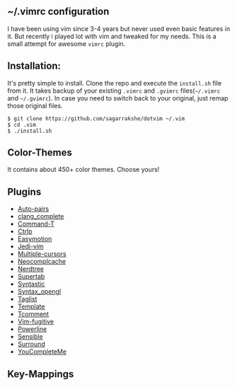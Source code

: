 ## ~/.vimrc configuration

I have been using vim since 3-4 years but never used even basic features in it. But recently i played lot with vim and tweaked for my needs. This is a small attempt for awesome `vimrc` plugin. 

## Installation:

It's pretty simple to install. Clone the repo and execute the `install.sh` file from it. It takes backup of your existing `.vimrc` and `.gvimrc` files(`~/.vimrc` and `~/.gvimrc`). In case you need to switch back to your original, just remap those original files.
    
    $ git clone https://github.com/sagarrakshe/dotvim ~/.vim
    $ cd .vim
    $ ./install.sh

## Color-Themes

It contains about 450+ color themes. Choose yours!

## Plugins

* [Auto-pairs](https://github.com/jiangmiao/auto-pairs)
* [clang_complete](https://github.com/Rip-Rip/clang_complete)
* [Command-T](https://github.com/wincent/Command-T)
* [Ctrlp](https://github.com/kien/ctrlp.vim)
* [Easymotion](https://github.com/Lokaltog/vim-easymotion)
* [Jedi-vim](https://github.com/davidhalter/jedi-vim)
* [Multiple-cursors](https://github.com/terryma/vim-multiple-cursors)
* [Neocomplcache](https://github.com/Shougo/neocomplcache.vim)
* [Nerdtree](https://github.com/scrooloose/nerdtree)
* [Supertab](https://github.com/ervandew/supertab)
* [Syntastic](https://github.com/scrooloose/syntastic)
* [Syntax_opengl](http://vim.sourceforge.net/scripts/script.php?script_id=752)
* [Taglist](http://www.vim.org/scripts/script.php?script_id=273)
* [Template](https://github.com/aperezdc/vim-template)
* [Tcomment](https://github.com/vim-scripts/tComment)
* [Vim-fugitive](https://github.com/tpope/vim-fugitive)
* [Powerline](https://github.com/Lokaltog/vim-powerline)
* [Sensible](https://github.com/tpope/vim-sensible)
* [Surround](https://github.com/tpope/vim-surround)
* [YouCompleteMe](https://github.com/Valloric/YouCompleteMe)

## Key-Mappings
